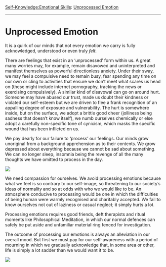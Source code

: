 [Self-Knowledge:](https://www.theschooloflife.com/thebookoflife/category/self-knowledge/)[Emotional Skills](https://www.theschooloflife.com/thebookoflife/category/self-knowledge/emotional-skills/): [Unprocessed Emotion](https://www.theschooloflife.com/thebookoflife/unprocessed-emotion/)

* * *

# Unprocessed Emotion

It is a quirk of our minds that not every emotion we carry is fully acknowledged, understood or even truly _felt._

There are feelings that exist in an ‘unprocessed’ form within us. A great many worries may, for example, remain disavowed and uninterpreted and manifest themselves as powerful directionless anxiety. Under their sway, we may feel a compulsive need to remain busy, fear spending any time on our own or cling to activities that ensure we don’t meet what scares us head on (these might include internet pornography, tracking the news or exercising compulsively). A similar kind of disavowal can go on around hurt. Someone may have abused our trust, made us doubt their kindness or violated our self-esteem but we are driven to flee a frank recognition of an appalling degree of exposure and vulnerability. The hurt is somewhere inside, but on the surface, we adopt a brittle good cheer (jolliness being sadness that doesn’t know itself), we numb ourselves chemically or else adopt a carefully non-specific tone of cynicism, which masks the specific wound that has been inflicted on us.

We pay dearly for our failure to ‘process’ our feelings. Our minds grow unoriginal from a background apprehension as to their contents. We grow depressed about everything because we cannot be sad about something. We can no longer sleep, insomnia being the revenge of all the many thoughts we have omitted to process in the day.

![](https://www.theschooloflife.com/thebookoflife/wp-content/uploads/2017/05/Paul_Klee_-_The_Beginnings_of_a_Smile_-_Google_Art_Project-714x1024.jpg)

We need compassion for ourselves. We avoid processing emotions because what we feel is so contrary to our self-image, so threatening to our society’s ideas of normality and so at odds with who we would like to be. An atmosphere conducive to processing would be one in which the difficulties of being human were warmly recognised and charitably accepted. We fail to know ourselves not out of laziness or casual neglect; it simply hurts a lot.

Processing emotions requires good friends, deft therapists and ritual moments like Philosophical Meditation, in which our normal defences can safely be put aside and unfamiliar material ring fenced for investigation.

The outcome of processing our emotions is always an alleviation in our overall mood. But first we must pay for our self-awareness with a period of mourning in which we gradually acknowledge that, in some area or other, life is simply a lot sadder than we would want it to be.

[![](https://img.youtube.com/vi/b197XOd9S7U/0.jpg)](https://www.youtube.com/embed/b197XOd9S7U '')
